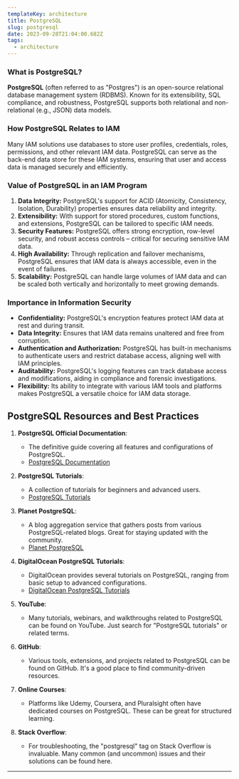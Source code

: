 ```yaml
---
templateKey: architecture
title: PostgreSQL
slug: postgresql
date: 2023-09-28T21:04:00.682Z
tags:
  - architecture
---
```


### What is PostgreSQL?

**PostgreSQL** (often referred to as "Postgres") is an open-source relational database management system (RDBMS). Known for its extensibility, SQL compliance, and robustness, PostgreSQL supports both relational and non-relational (e.g., JSON) data models. 

### How PostgreSQL Relates to IAM

Many IAM solutions use databases to store user profiles, credentials, roles, permissions, and other relevant IAM data. PostgreSQL can serve as the back-end data store for these IAM systems, ensuring that user and access data is managed securely and efficiently.

### Value of PostgreSQL in an IAM Program

1. **Data Integrity:** PostgreSQL's support for ACID (Atomicity, Consistency, Isolation, Durability) properties ensures data reliability and integrity.
2. **Extensibility:** With support for stored procedures, custom functions, and extensions, PostgreSQL can be tailored to specific IAM needs.
3. **Security Features:** PostgreSQL offers strong encryption, row-level security, and robust access controls – critical for securing sensitive IAM data.
4. **High Availability:** Through replication and failover mechanisms, PostgreSQL ensures that IAM data is always accessible, even in the event of failures.
5. **Scalability:** PostgreSQL can handle large volumes of IAM data and can be scaled both vertically and horizontally to meet growing demands.

### Importance in Information Security

- **Confidentiality:** PostgreSQL's encryption features protect IAM data at rest and during transit.
- **Data Integrity:** Ensures that IAM data remains unaltered and free from corruption.
- **Authentication and Authorization:** PostgreSQL has built-in mechanisms to authenticate users and restrict database access, aligning well with IAM principles.
- **Auditability:** PostgreSQL's logging features can track database access and modifications, aiding in compliance and forensic investigations.
- **Flexibility:** Its ability to integrate with various IAM tools and platforms makes PostgreSQL a versatile choice for IAM data storage.

## PostgreSQL Resources and Best Practices

1. **PostgreSQL Official Documentation**: 
   - The definitive guide covering all features and configurations of PostgreSQL.
   - [PostgreSQL Documentation](https://www.postgresql.org/docs/)

2. **PostgreSQL Tutorials**: 
   - A collection of tutorials for beginners and advanced users.
   - [PostgreSQL Tutorials](https://www.postgresqltutorial.com/)

3. **Planet PostgreSQL**: 
   - A blog aggregation service that gathers posts from various PostgreSQL-related blogs. Great for staying updated with the community.
   - [Planet PostgreSQL](https://planet.postgresql.org/)

4. **DigitalOcean PostgreSQL Tutorials**: 
   - DigitalOcean provides several tutorials on PostgreSQL, ranging from basic setup to advanced configurations.
   - [DigitalOcean PostgreSQL Tutorials](https://www.digitalocean.com/community/tutorials/how-to-install-and-use-postgresql-on-ubuntu-18-04)

5. **YouTube**: 
   - Many tutorials, webinars, and walkthroughs related to PostgreSQL can be found on YouTube. Just search for "PostgreSQL tutorials" or related terms.

6. **GitHub**: 
   - Various tools, extensions, and projects related to PostgreSQL can be found on GitHub. It's a good place to find community-driven resources.

7. **Online Courses**: 
   - Platforms like Udemy, Coursera, and Pluralsight often have dedicated courses on PostgreSQL. These can be great for structured learning.

8. **Stack Overflow**: 
   - For troubleshooting, the "postgresql" tag on Stack Overflow is invaluable. Many common (and uncommon) issues and their solutions can be found here.

---

